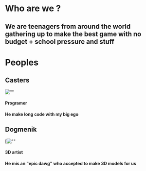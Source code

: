 # Who are we ?
## We are teenagers from around the world gathering up to make the best game with no budget + school pressure and stuff

# Peoples

## Casters
![""](https://cdn.discordapp.com/attachments/1203307068392603678/1209569914101170306/LeoPalestine.png?ex=65e766c4&is=65d4f1c4&hm=2809eb7c5a43d88bbddefc1b9f0ab25ab63272c3497329f169f73c84a3d992df&)
#### **Programer**
#### He make long code with my big ego

## Dogmenik
[![""](https://cdn.discordapp.com/avatars/780793808345890906/3c124e9e235cf644ed76a12bcd1fe40c?size=1024)
#### **3D artist**
#### He mis an "epic dawg" who accepted to make 3D models for us
